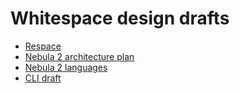 # Whitespace design drafts

- [Respace](respace.md)
- [Nebula 2 architecture plan](nebula2_architecture.md)
- [Nebula 2 languages](nebula2_languages.md)
- [CLI draft](cli_draft.txt)
